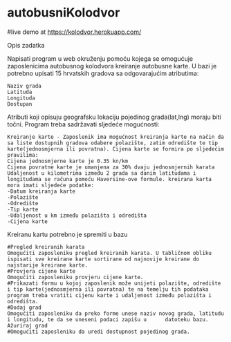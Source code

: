 # autobusniKolodvor

#live demo at https://kolodvor.herokuapp.com/

Opis zadatka

Napisati program u web okruženju pomoću kojega se omogućuje zaposlenicima autobusnog kolodvora kreiranje autobusne karte. U bazi je potrebno upisati 15 hrvatskih gradova sa odgovarajućim atributima:

    Naziv grada
    Latituda
    Longituda
    Dostupan

Atributi koji opisuju geografsku lokaciju pojedinog grada(lat,lng) moraju biti točni. Program treba sadržavati sljedeće mogućnosti:

    Kreiranje karte - Zaposlenik ima mogućnost kreiranja karte na način da sa liste dostupnih gradova odabere polazište, zatim odredište te tip karte(jednosmjerna ili povratna). Cijena karte se formira po sljedećim pravilima:
    Cijena jednosmjerne karte je 0.35 kn/km
    Cijena povratne karte je umanjena za 30% dvaju jednosmjernih karata Udaljenost u kilometrima između 2 grada sa danim latitudama i longitudama se računa pomoću Haversine-ove formule. kreirana karta mora imati sljedeće podatke:
    -Datum kreiranja karte
    -Polazište
    -Odredište
    -Tip karte
    -Udaljenost u km između polazišta i odredišta
    -Cijena karte

Kreiranu kartu potrebno je spremiti u bazu

    #Pregled kreiranih karata 
    Omogućiti zaposleniku pregled kreiranih karata. U tabličnom obliku ispisati sve kreirane karte sortirane od najnovije kreirane do najstarije kreirane karte.
    #Provjera cijene karte 
    Omogućiti zaposleniku provjeru cijene karte. 
    #Prikazati formu u kojoj zaposlenik može unijeti polazište, odredište i tip karte(jednosmjerna ili povratna) te na temelju tih podataka program treba vratiti cijenu karte i udaljenost između polazišta i odredišta.
    #Dodaj grad 
    Omogućiti zaposleniku da preko forme unese naziv novog grada, latitudu i longitudu, te da se uneseni podaci zapišu u      datoteku bazu.
    Ažuriraj grad 
    #Omogućiti zaposleniku da uredi dostupnost pojedinog grada.
